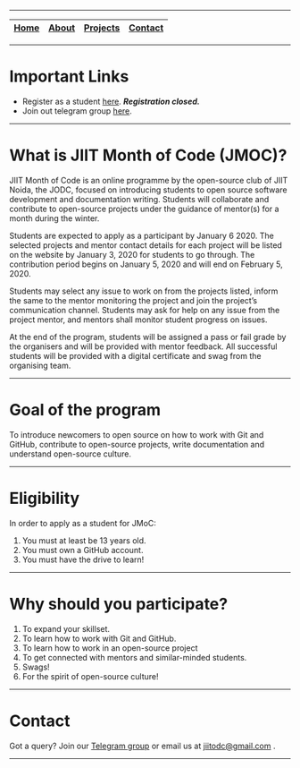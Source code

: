 
---

| [Home](README.md) | [About](About.md) | [Projects](Projects.md) | [Contact](Contact.md) |
|:--:|:--:|:--:|:--:|

---

# Important Links

* Register as a student [here](). ***Registration closed.***
* Join out telegram group [here](https://t.me/jiitmoc).

---

# What is JIIT Month of Code (JMOC)?

JIIT Month of Code is an online programme by the open-source club of JIIT Noida, the JODC, focused on introducing students to open source software development and documentation writing. Students will collaborate and contribute to open-source projects under the guidance of mentor(s) for a month during the winter.

Students are expected to apply as a participant by January 6 2020. The selected projects and mentor contact details for each project will be listed on the website by January 3, 2020 for students to go through. The contribution period begins on January 5, 2020 and will end on February 5, 2020.

Students may select any issue to work on from the projects listed, inform the same to the mentor monitoring the project and join the project’s communication channel. Students may ask for help on any issue from the project mentor, and mentors shall monitor student progress on issues.

At the end of the program, students will be assigned a pass or fail grade by the organisers and will be provided with mentor feedback. All successful students will be provided with a digital certificate and swag from the organising team.

---

# Goal of the program

To introduce newcomers to open source on how to work with Git and GitHub, contribute to open-source projects, write documentation and understand open-source culture.

---

# Eligibility

In order to apply as a student for JMoC:

1. You must at least be 13 years old.
2. You must own a GitHub account.
3. You must have the drive to learn!

---

# Why should you participate?

1. To expand your skillset.
2. To learn how to work with Git and GitHub.
3. To learn how to work in an open-source project
4. To get connected with mentors and similar-minded students.
5. Swags!
6. For the spirit of open-source culture!

---

# Contact

Got a query? Join our [Telegram group](https://t.me/jiitmoc) or email us at jiitodc@gmail.com .

---